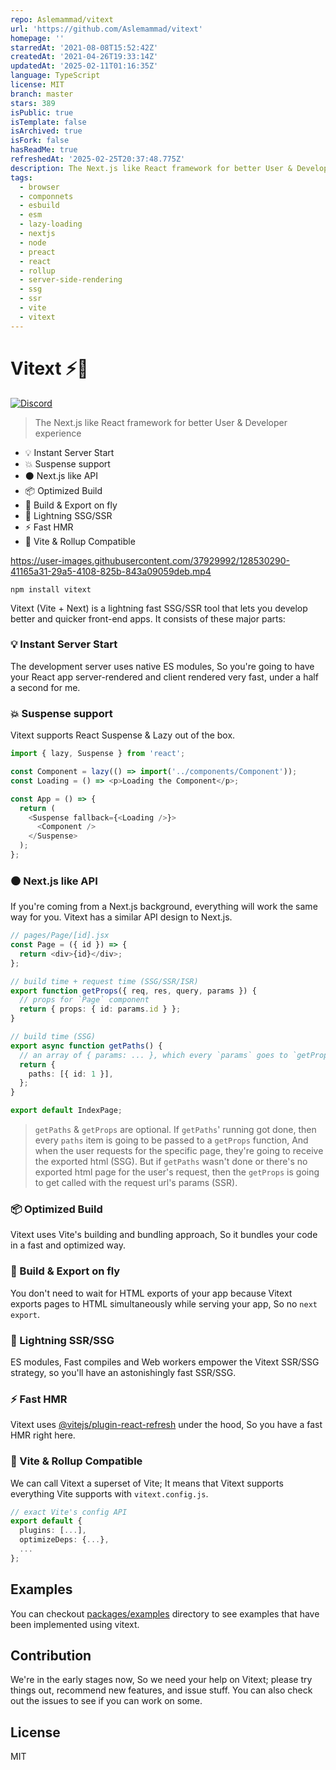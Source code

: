 ```yaml
---
repo: Aslemammad/vitext
url: 'https://github.com/Aslemammad/vitext'
homepage: ''
starredAt: '2021-08-08T15:52:42Z'
createdAt: '2021-04-26T19:33:14Z'
updatedAt: '2025-02-11T01:16:35Z'
language: TypeScript
license: MIT
branch: master
stars: 389
isPublic: true
isTemplate: false
isArchived: true
isFork: false
hasReadMe: true
refreshedAt: '2025-02-25T20:37:48.775Z'
description: The Next.js like React framework for better User & Developer experience!
tags:
  - browser
  - componnets
  - esbuild
  - esm
  - lazy-loading
  - nextjs
  - node
  - preact
  - react
  - rollup
  - server-side-rendering
  - ssg
  - ssr
  - vite
  - vitext
---
```


# Vitext ⚡🚀

[![Discord](https://img.shields.io/discord/815937377888632913.svg?label=&logo=discord&logoColor=ffffff&color=7389D8&labelColor=6A7EC2)](https://discord.gg/Rhg9cEghMF)

> The Next.js like React framework for better User & Developer experience

-  💡 Instant Server Start
-   💥 Suspense support
-   ⚫ Next.js like API
-  📦 Optimized Build
-   💎 Build & Export on fly
-   🚀 Lightning SSG/SSR
-  ⚡  Fast HMR
-   🔑 Vite & Rollup Compatible

https://user-images.githubusercontent.com/37929992/128530290-41165a31-29a5-4108-825b-843a09059deb.mp4
```
npm install vitext
```

Vitext (Vite + Next) is a lightning fast SSG/SSR tool that lets you develop better and quicker front-end apps. It consists of these major parts:
 
### 💡 Instant Server Start
The development server uses native ES modules, So you're going to have your React app server-rendered and client rendered very fast, under a half a second for me.

###  💥 Suspense support
Vitext supports React Suspense & Lazy out of the box.  
```ts
import { lazy, Suspense } from 'react';

const Component = lazy(() => import('../components/Component'));
const Loading = () => <p>Loading the Component</p>;

const App = () => {
  return (
    <Suspense fallback={<Loading />}>
	  <Component />
    </Suspense>
  );
};
```

###   ⚫ Next.js like API
If you're coming from a Next.js background, everything will work the same way for you. Vitext has a similar API design to Next.js.
```ts
// pages/Page/[id].jsx
const Page = ({ id }) => {
  return <div>{id}</div>;
};

// build time + request time (SSG/SSR/ISR)
export function getProps({ req, res, query, params }) {
  // props for `Page` component
  return { props: { id: params.id } };
}

// build time (SSG)
export async function getPaths() {
  // an array of { params: ... }, which every `params` goes to `getProps`  
  return {
    paths: [{ id: 1 }],
  };
}

export default IndexPage;

```
> `getPaths` & `getProps` are optional. If `getPaths`' running got done, then every `paths` item is going to be passed to a `getProps` function, And when the user requests for the specific page, they're going to receive the exported html (SSG). But if `getPaths` wasn't done or there's no exported html page for the user's request, then the `getProps` is going to get called with the request url's params (SSR). 
###  📦 Optimized Build
Vitext uses Vite's building and bundling approach, So it bundles your code in a fast and optimized way.

###   💎 Build & Export on fly
You don't need to wait for HTML exports of your app because Vitext exports pages to HTML simultaneously while serving your app, So no `next export`.
 
###   🚀 Lightning SSR/SSG
ES modules, Fast compiles and Web workers empower the Vitext SSR/SSG strategy, so you'll have an astonishingly fast SSR/SSG.

###  ⚡ Fast HMR
Vitext uses [@vitejs/plugin-react-refresh](https://github.com/vitejs/vite/tree/main/packages/plugin-react-refresh) under the hood, So you have a fast HMR right here.

###   🔑 Vite & Rollup Compatible
We can call Vitext a superset of Vite; It means that Vitext supports everything Vite supports with `vitext.config.js`.
```ts
// exact Vite's config API 
export default {
  plugins: [...],
  optimizeDeps: {...},
  ...
};
```
## Examples
You can checkout [packages/examples](https://github.com/Aslemammad/vitext/tree/master/packages/examples) directory to see examples that have been implemented using vitext.

## Contribution

We're in the early stages now, So we need your help on Vitext; please try things out, recommend new features, and issue stuff. You can also check out the issues to see if you can work on some.

## License

MIT
